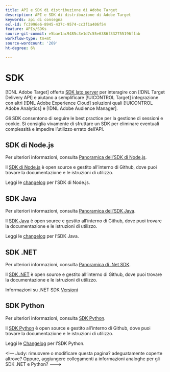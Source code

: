 ```yaml
---
title: API e SDK di distribuzione di Adobe Target
description: API e SDK di distribuzione di Adobe Target
keywords: api di consegna
exl-id: fc3996e6-8945-437c-9574-cc3f1a406f54
feature: APIs/SDKs
source-git-commit: e5bae1ac9485c3e1d7c55e6386f332755196ffab
workflow-type: tm+mt
source-wordcount: '269'
ht-degree: 6%

---
```


# SDK

[!DNL Adobe Target] offerte [SDK lato server](../../implement/server-side/server-side-overview.md) per interagire con [!DNL Target Delivery API] e aiutano a semplificare [!UICONTROL Target] integrazione con altri [!DNL Adobe Experience Cloud] soluzioni quali [!UICONTROL Adobe Analytics] e [!DNL Adobe Audience Manager].

Gli SDK consentono di seguire le best practice per la gestione di sessioni e cookie. Si consiglia vivamente di sfruttare un SDK per eliminare eventuali complessità e impedire l’utilizzo errato dell’API.

## SDK di Node.js

Per ulteriori informazioni, consulta [Panoramica dell’SDK di Node.js](/help/dev/implement/server-side/node-js/overview.md).

Il [SDK di Node.js](https://github.com/adobe/target-nodejs-sdk) è open source e gestito all’interno di Github, dove puoi trovare la documentazione e le istruzioni di utilizzo.

Leggi le [changelog](https://github.com/adobe/target-nodejs-sdk/blob/main/CHANGELOG.md) per l’SDK di Node.js.

## SDK Java

Per ulteriori informazioni, consulta [Panoramica dell’SDK Java](/help/dev/implement/server-side/java/overview.md).

Il [SDK Java](https://github.com/adobe/target-java-sdk) è open source e gestito all’interno di Github, dove puoi trovare la documentazione e le istruzioni di utilizzo.

Leggi le [changelog](https://github.com/adobe/target-java-sdk/blob/main/CHANGELOG.md) per l’SDK Java.

## SDK .NET

Per ulteriori informazioni, consulta [Panoramica di .Net SDK](/help/dev/implement/server-side/net/overview.md).

Il [SDK .NET](https://github.com/adobe/target-dotnet-sdk) è open source e gestito all’interno di Github, dove puoi trovare la documentazione e le istruzioni di utilizzo.

Informazioni su .NET SDK [Versioni](https://github.com/adobe/target-dotnet-sdk/releases)

## SDK Python

Per ulteriori informazioni, consulta [SDK Python](/help/dev/implement/server-side/python/overview.md).

Il [SDK Python](https://github.com/adobe/target-python-sdk) è open source e gestito all’interno di Github, dove puoi trovare la documentazione e le istruzioni di utilizzo.

Leggi le [Changelog](https://github.com/adobe/target-python-sdk/blob/master/CHANGELOG.md) per l’SDK Python.

&lt;!— Judy: rimuovere o modificare questa pagina? adeguatamente coperte altrove? Oppure, aggiungere collegamenti a informazioni analoghe per gli SDK .NET e Python? --->
